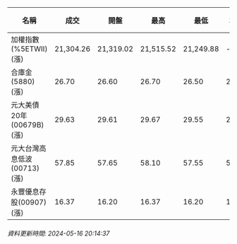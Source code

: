 | 名稱 | 成交 | 開盤 | 最高 | 最低 | 均價 | 成交金額(億) | 昨收 | 漲跌幅 | 漲跌 | 總量 | 昨量 | 振幅 |
| -------- | -------- | -------- | -------- |-------- | -------- | -------- |-------- |-------- |-------- | -------- | -------- |-------- |
|加權指數(%5ETWII) (漲)|21,304.26|21,319.02|21,515.52|21,249.88|-|5,279.09|21,147.21|0.74%|157.05|10,625,515|0|1.26%|
|合庫金(5880) (漲)|26.70|26.60|26.70|26.50|26.64|3.50|26.40|1.14%|0.30|13,135|10,201|0.76%|
|元大美債20年(00679B) (漲)|29.63|29.61|29.67|29.55|29.61|26.26|29.24|1.33%|0.39|88,676|61,249|0.41%|
|元大台灣高息低波(00713) (漲)|57.85|57.65|58.10|57.55|57.89|2.87|57.20|1.14%|0.65|4,955|7,189|0.96%|
|永豐優息存股(00907) (漲)|16.37|16.20|16.37|16.20|16.32|0.809|16.13|1.49%|0.24|4,960|3,216|1.05%|
###### 資料更新時間: 2024-05-16 20:14:37
